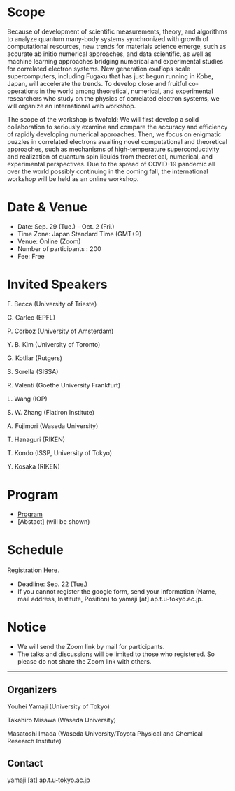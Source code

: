 # Scope

Because of development of scientific measurements, theory, and algorithms to analyze quantum many-body systems synchronized with growth of computational resources, new trends for materials science emerge, such as accurate ab initio numerical approaches, and data scientific, as well as machine learning approaches bridging numerical and experimental studies for correlated electron systems. New generation exaflops scale supercomputers, including Fugaku that has just begun running in Kobe, Japan, will accelerate the trends.
To develop close and fruitful co-operations in the world among theoretical, numerical, and experimental researchers who study on the physics of correlated electron systems, we will organize an international web workshop.

The scope of the workshop is twofold:
We will first develop a solid collaboration to seriously examine and compare the accuracy and efficiency of rapidly developing numerical approaches. Then, we focus on enigmatic puzzles in correlated electrons awaiting novel computational and theoretical approaches, such as mechanisms of high-temperature superconductivity and realization of quantum spin liquids from theoretical, numerical, and experimental perspectives.
Due to the spread of COVID-19 pandemic all over the world possibly continuing in the coming fall, the international workshop will be held as an online workshop.

# Date & Venue

- Date:  Sep. 29 (Tue.) - Oct. 2 (Fri.)  
- Time Zone: Japan Standard Time (GMT+9)
- Venue: Online (Zoom) 
- Number of participants : 200
- Fee: Free

# Invited Speakers

F. Becca (University of Trieste)

G. Carleo (EPFL)

P. Corboz (University of Amsterdam)

Y. B. Kim (University of Toronto)

G. Kotliar (Rutgers)

S. Sorella (SISSA)

R. Valenti (Goethe University Frankfurt)

L. Wang (IOP)

S. W. Zhang (Flatiron Institute)

A. Fujimori (Waseda University)

T. Hanaguri (RIKEN)

T. Kondo (ISSP, University of Tokyo)

Y. Kosaka (RIKEN)

# Program

- [Program](program)
- [Abstact] (will be shown) <!-- [Abstract](abstracts) -->

# Schedule

Registration  [Here](https://docs.google.com/forms/d/1rwmE6K3eM2XluFawffUTzySRkpXwGPURUeLesnJrKuo/edit)．

- Deadline: Sep. 22 (Tue.)
- If you cannot register the google form,
send your information (Name, mail address, Institute, Position) 
to yamaji [at] ap.t.u-tokyo.ac.jp.


# Notice

- We will send the Zoom link by mail for participants.
- The talks and discussions will be limited to those who registered. So please do not share the Zoom link with others. 

-----

## Organizers

Youhei Yamaji (University of Tokyo)  

Takahiro Misawa (Waseda University) 

Masatoshi Imada (Waseda University/Toyota Physical and Chemical Research Institute) 

## Contact

yamaji [at] ap.t.u-tokyo.ac.jp
